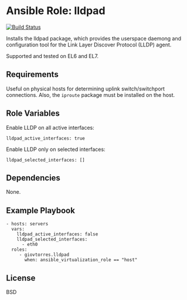 Ansible Role: lldpad
====================

[![Build Status](https://travis-ci.org/giovtorres/ansible-role-lldpad.svg?branch=master)](https://travis-ci.org/giovtorres/ansible-role-lldpad)

Installs the lldpad package, which provides the userspace daemong and
configuration tool for the Link Layer Discover Protocol (LLDP) agent.

Supported and tested on EL6 and EL7.

Requirements
------------

Useful on physical hosts for determining uplink switch/switchport connections.
Also, the `iproute` package must be installed on the host.

Role Variables
--------------

Enable LLDP on all active interfaces:

    lldpad_active_interfaces: true

Enable LLDP only on selected interfaces:

    lldpad_selected_interfaces: []

Dependencies
------------

None.

Example Playbook
----------------

    - hosts: servers
      vars:
        lldpad_active_interfaces: false
        lldpad_selected_interfaces:
          - eth0
      roles:
         - giovtorres.lldpad
           when: ansible_virtualization_role == "host"

License
-------

BSD
